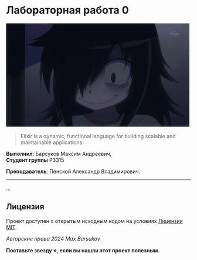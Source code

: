 # Лабораторная работа 0

<img alt="tomoko-kuroki" src="./.resources/tomoko-kuroki.gif" height="281">

> Elixir is a dynamic, functional language for building scalable and maintainable applications.

**Выполнил**: Барсуков Максим Андреевич,<br>**Студент группы** P3315

**Преподаватель**: Пенской Александр Владимирович.


---

...


## Лицензия <a name="license"></a>

Проект доступен с открытым исходным кодом на условиях [Лицензии MIT](https://opensource.org/license/mit/).

*Авторские права 2024 Max Barsukov*

**Поставьте звезду :star:, если вы нашли этот проект полезным.**
